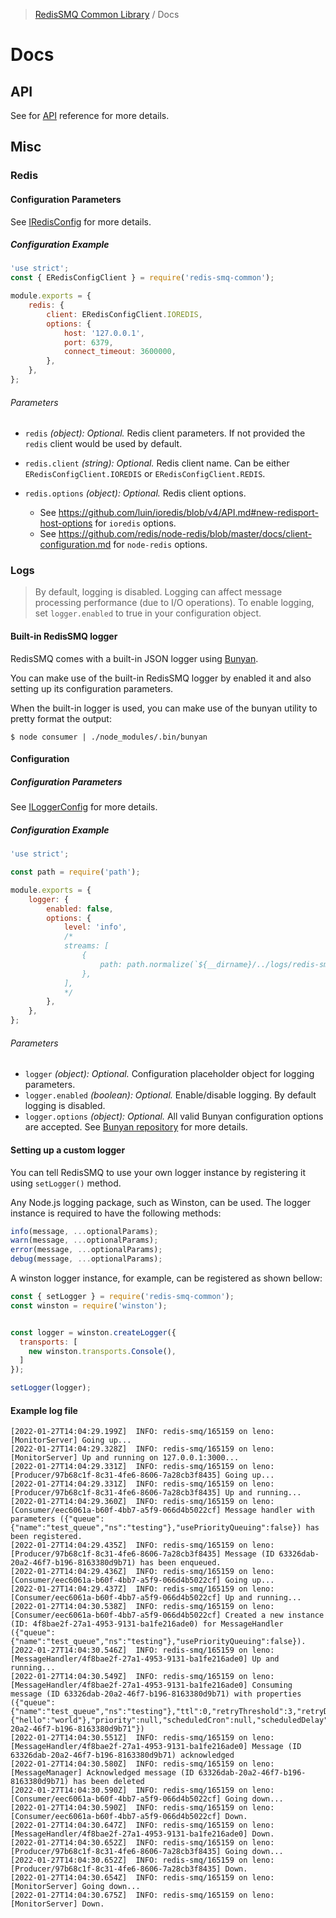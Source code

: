 > [RedisSMQ Common Library](../README.md) / Docs

# Docs

## API

See for [API](api/README.md) reference for more details.

## Misc

### Redis

#### Configuration Parameters

See [IRedisConfig](api/README.md#iredisconfig) for more details.

##### Configuration Example

```javascript
'use strict';
const { ERedisConfigClient } = require('redis-smq-common');

module.exports = {
    redis: {
        client: ERedisConfigClient.IOREDIS,
        options: {
            host: '127.0.0.1',
            port: 6379,
            connect_timeout: 3600000,
        },
    },
};
```

###### Parameters

- `redis` *(object): Optional.* Redis client parameters. If not provided the `redis` client would be used by default.
- `redis.client` *(string): Optional.* Redis client name. Can be either `ERedisConfigClient.IOREDIS` or `ERedisConfigClient.REDIS`.
- `redis.options` *(object): Optional.* Redis client options.

  - See https://github.com/luin/ioredis/blob/v4/API.md#new-redisport-host-options for `ioredis` options.
  - See https://github.com/redis/node-redis/blob/master/docs/client-configuration.md for `node-redis` options.

### Logs

> By default, logging is disabled. Logging can affect message processing performance (due to I/O operations). To enable logging, set `logger.enabled` to true in your configuration object.

#### Built-in RedisSMQ logger

RedisSMQ comes with a built-in JSON logger using [Bunyan](https://github.com/trentm/node-bunyan).

You can make use of the built-in RedisSMQ logger by enabled it and also setting up its configuration parameters.

When the built-in logger is used, you can make use of the bunyan utility to pretty format the output:

```text
$ node consumer | ./node_modules/.bin/bunyan
```

#### Configuration

##### Configuration Parameters

See [ILoggerConfig](api/interfaces/ILoggerConfig.md) for more details.

##### Configuration Example

```javascript
'use strict';

const path = require('path');

module.exports = {
    logger: {
        enabled: false,
        options: {
            level: 'info',
            /*
            streams: [
                {
                    path: path.normalize(`${__dirname}/../logs/redis-smq.log`)
                },
            ],
            */
        },
    },
};
```

###### Parameters

- `logger` *(object): Optional.* Configuration placeholder object for logging parameters.
- `logger.enabled` *(boolean): Optional.* Enable/disable logging. By default logging is disabled.
- `logger.options` *(object): Optional.* All valid Bunyan configuration options are accepted. See [Bunyan repository](https://github.com/trentm/node-bunyan) for more details.

#### Setting up a custom logger

You can tell RedisSMQ to use your own logger instance by registering it using `setLogger()` method.

Any Node.js logging package, such as Winston, can be used. The logger instance is required to have the following methods:

```javascript
info(message, ...optionalParams);
warn(message, ...optionalParams);
error(message, ...optionalParams);
debug(message, ...optionalParams);
```

A winston logger instance, for example, can be registered as shown bellow:

```javascript
const { setLogger } = require('redis-smq-common');
const winston = require('winston');


const logger = winston.createLogger({
  transports: [
    new winston.transports.Console(),
  ]
});

setLogger(logger);
```

#### Example log file

```text
[2022-01-27T14:04:29.199Z]  INFO: redis-smq/165159 on leno: [MonitorServer] Going up...
[2022-01-27T14:04:29.328Z]  INFO: redis-smq/165159 on leno: [MonitorServer] Up and running on 127.0.0.1:3000...
[2022-01-27T14:04:29.331Z]  INFO: redis-smq/165159 on leno: [Producer/97b68c1f-8c31-4fe6-8606-7a28cb3f8435] Going up...
[2022-01-27T14:04:29.331Z]  INFO: redis-smq/165159 on leno: [Producer/97b68c1f-8c31-4fe6-8606-7a28cb3f8435] Up and running...
[2022-01-27T14:04:29.360Z]  INFO: redis-smq/165159 on leno: [Consumer/eec6061a-b60f-4bb7-a5f9-066d4b5022cf] Message handler with parameters ({"queue":{"name":"test_queue","ns":"testing"},"usePriorityQueuing":false}) has been registered.
[2022-01-27T14:04:29.435Z]  INFO: redis-smq/165159 on leno: [Producer/97b68c1f-8c31-4fe6-8606-7a28cb3f8435] Message (ID 63326dab-20a2-46f7-b196-8163380d9b71) has been enqueued.
[2022-01-27T14:04:29.436Z]  INFO: redis-smq/165159 on leno: [Consumer/eec6061a-b60f-4bb7-a5f9-066d4b5022cf] Going up...
[2022-01-27T14:04:29.437Z]  INFO: redis-smq/165159 on leno: [Consumer/eec6061a-b60f-4bb7-a5f9-066d4b5022cf] Up and running...
[2022-01-27T14:04:30.538Z]  INFO: redis-smq/165159 on leno: [Consumer/eec6061a-b60f-4bb7-a5f9-066d4b5022cf] Created a new instance (ID: 4f8bae2f-27a1-4953-9131-ba1fe216ade0) for MessageHandler ({"queue":{"name":"test_queue","ns":"testing"},"usePriorityQueuing":false}).
[2022-01-27T14:04:30.546Z]  INFO: redis-smq/165159 on leno: [MessageHandler/4f8bae2f-27a1-4953-9131-ba1fe216ade0] Up and running...
[2022-01-27T14:04:30.549Z]  INFO: redis-smq/165159 on leno: [MessageHandler/4f8bae2f-27a1-4953-9131-ba1fe216ade0] Consuming message (ID 63326dab-20a2-46f7-b196-8163380d9b71) with properties ({"queue":{"name":"test_queue","ns":"testing"},"ttl":0,"retryThreshold":3,"retryDelay":0,"consumeTimeout":0,"body":{"hello":"world"},"priority":null,"scheduledCron":null,"scheduledDelay":null,"scheduledRepeatPeriod":null,"scheduledRepeat":0,"publishedAt":1643292269426,"scheduledAt":null,"scheduledCronFired":false,"attempts":0,"scheduledRepeatCount":0,"delayed":false,"expired":false,"createdAt":1643292269362,"uuid":"63326dab-20a2-46f7-b196-8163380d9b71"})
[2022-01-27T14:04:30.551Z]  INFO: redis-smq/165159 on leno: [MessageHandler/4f8bae2f-27a1-4953-9131-ba1fe216ade0] Message (ID 63326dab-20a2-46f7-b196-8163380d9b71) acknowledged
[2022-01-27T14:04:30.580Z]  INFO: redis-smq/165159 on leno: [MessageManager] Acknowledged message (ID 63326dab-20a2-46f7-b196-8163380d9b71) has been deleted
[2022-01-27T14:04:30.590Z]  INFO: redis-smq/165159 on leno: [Consumer/eec6061a-b60f-4bb7-a5f9-066d4b5022cf] Going down...
[2022-01-27T14:04:30.590Z]  INFO: redis-smq/165159 on leno: [Consumer/eec6061a-b60f-4bb7-a5f9-066d4b5022cf] Down.
[2022-01-27T14:04:30.647Z]  INFO: redis-smq/165159 on leno: [MessageHandler/4f8bae2f-27a1-4953-9131-ba1fe216ade0] Down.
[2022-01-27T14:04:30.652Z]  INFO: redis-smq/165159 on leno: [Producer/97b68c1f-8c31-4fe6-8606-7a28cb3f8435] Going down...
[2022-01-27T14:04:30.652Z]  INFO: redis-smq/165159 on leno: [Producer/97b68c1f-8c31-4fe6-8606-7a28cb3f8435] Down.
[2022-01-27T14:04:30.654Z]  INFO: redis-smq/165159 on leno: [MonitorServer] Going down...
[2022-01-27T14:04:30.675Z]  INFO: redis-smq/165159 on leno: [MonitorServer] Down.

```
